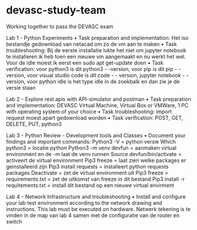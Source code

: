 # devasc-study-team
Working together to pass the DEVASC exam

Lab 1 - Python Experiments
• Task preparation and implementation: 
  Het iso bestandje gedownload van netacad om zo de vm aan te maken 
• Task troubleshooting: 
  Bij de eerste installatie lukte het niet om jupyter notebook te installeren ik heb toen een nieuwe vm aangemaakt en nu werkt het wel. Voor de idle moest ik eerst een sudo apt get-update doen
• Task verification: 
  voor python3 is dit python3 - -version, voor pip is dit pip - - version, voor visual studio code is dit code - - version, jupyter notebook - -  version, voor python idle is het type idle in de zoekbalk en dan zie je de     versie staan

Lab 2 - Explore rest apis with API-simulator and postman
• Task preparation and implementation:
  DEVASC Virtual Machine, Virtual Box or VMWare, 1 PC with operating system of your choice
• Task troubleshooting:
  import request moest apart gedownload worden 
• Task verification:
  POST, GET, DELETE, PUT, python3

Lab 3 - Python Review - Development tools and Classes
• Document your findings and important commands:
  Python3 -V = python versie
  Which python3 = locatie python
  Python3 -m venv devfun = aanmaken virtual environment en de -m laat de venv runnen 
  Source devfun/bin/activate = activeert de virtual environment 
  Pip3 freeze = laat zien welke packages er geinstalleerd zijn 
  Pip3 install requests = installeert python requests packages 
  Deactivate = zet de virtual environment uit
  Pip3 freeze > requirements.txt = zet de uitkomst van freeze in dit bestand 
  Pip3 install -r requitements.txt = install dit bestand op een nieuwe virtual envirment 

Lab 4 - Network Infrastructure and troubleshooting
• Install and configure your lab test environment according to the network drawing and instructions. This lab must be executed on hardware.
  Netwerk tekening is te vinden in de map van lab 4 samen met de configuratie van de router en switch

